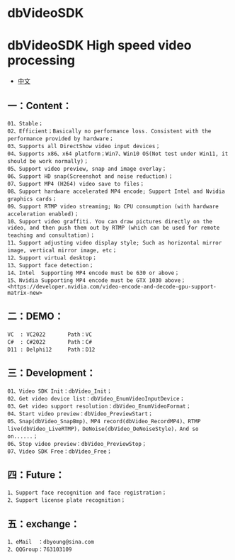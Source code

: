 dbVideoSDK
=============

# dbVideoSDK High speed video processing

- [中文](readmeCN.md)

## 一：Content：
	01、Stable；
	02、Efficient；Basically no performance loss. Consistent with the performance provided by hardware；
	03、Supports all DirectShow video input devices；
	04、Supports x86、x64 platform；Win7、Win10 OS(Not test under Win11, it should be work normally)；
	05、Support video preview, snap and image overlay；
	06、Support HD snap(Screenshot and noise reduction)；
	07、Support MP4 (H264) video save to files；
	08、Support hardware accelerated MP4 encode; Support Intel and Nvidia graphics cards；
	09、Support RTMP video streaming; No CPU consumption (with hardware acceleration enabled)；
	10、Support video graffiti. You can draw pictures directly on the video, and then push them out by RTMP (which can be used for remote teaching and consultation)；
	11、Support adjusting video display style; Such as horizontal mirror image, vertical mirror image, etc；
	12、Support virtual desktop；
	13、Support face detection；
	14、Intel  Supporting MP4 encode must be 630 or above；
	15、Nvidia Supporting MP4 encode must be GTX 1030 above；
	<https://developer.nvidia.com/video-encode-and-decode-gpu-support-matrix-new>

## 二：DEMO：
	VC  : VC2022       Path：VC
	C#  : C#2022       Path：C#
	D11 : Delphi12     Path：D12

## 三：Development：
	01、Video SDK Init：dbVideo_Init；
	02、Get video device list：dbVideo_EnumVideoInputDevice；
	03、Get video support resolution：dbVideo_EnumVideoFormat；
	04、Start video preview：dbVideo_PreviewStart；
	05、Snap(dbVideo_SnapBmp)、MP4 record(dbVideo_RecordMP4)、RTMP live(dbVideo_LiveRTMP)，DeNoise(dbVideo_DeNoiseStyle)，And so on......；
	06、Stop video preview：dbVideo_PreviewStop；
	07、Video SDK Free：dbVideo_Free；

## 四：Future：
	1、Support face recognition and face registration；
	2、Support license plate recognition；

## 五：exchange：
	1、eMail  ：dbyoung@sina.com
	2、QQGroup：763103109
